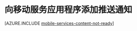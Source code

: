<properties 
	pageTitle="用于 Xamarin iOS 应用的移动服务入门 | Microsoft Azure" 
	description="了解如何使用 Azure 移动服务和通知中心将推送通知发送到 Xamarin iOS 应用程序" 
	services="mobile-services" 
	documentationCenter="xamarin" 
	authors="lindydonna" 
	manager="dwrede" 
	editor="mollybos"/>

<tags 
	ms.service="mobile-services" 
	ms.date="12/24/2015"
	wacn.date="04/11/2016"/>

# 向移动服务应用程序添加推送通知

[AZURE.INCLUDE [mobile-services-content-not-ready](../../includes/mobile-services-content-not-ready.md)]

<!---HONumber=Mooncake_0405_2016-->